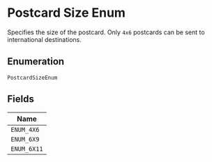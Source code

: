 
# Postcard Size Enum

Specifies the size of the postcard. Only `4x6` postcards can be sent to international destinations.

## Enumeration

`PostcardSizeEnum`

## Fields

| Name |
|  --- |
| `ENUM_4X6` |
| `ENUM_6X9` |
| `ENUM_6X11` |

